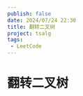 ```yaml
---
publish: false
date: 2024/07/24 22:30
title: 翻转二叉树
project: tsalg
tags:
 - LeetCode
---
```


# 翻转二叉树
